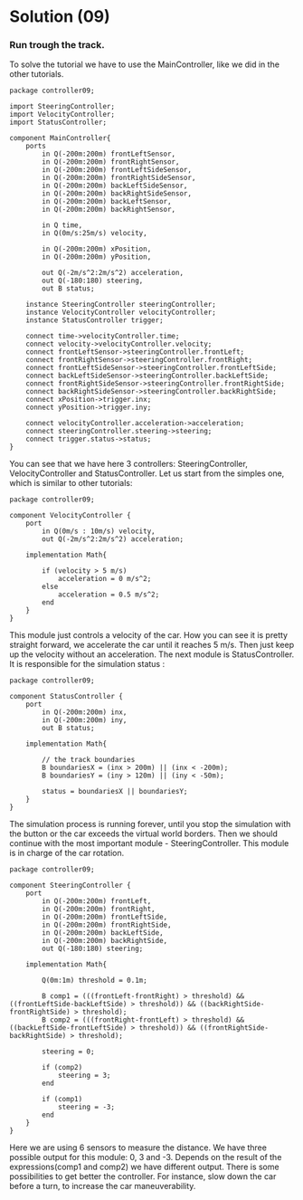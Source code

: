 # Solution (09)

### Run trough the track.

To solve the tutorial we have to use the MainController, like we did in the other tutorials.

```
package controller09;

import SteeringController;
import VelocityController;
import StatusController;

component MainController{
    ports 
        in Q(-200m:200m) frontLeftSensor,
        in Q(-200m:200m) frontRightSensor,
        in Q(-200m:200m) frontLeftSideSensor,
        in Q(-200m:200m) frontRightSideSensor,
        in Q(-200m:200m) backLeftSideSensor,
        in Q(-200m:200m) backRightSideSensor,
        in Q(-200m:200m) backLeftSensor,
        in Q(-200m:200m) backRightSensor,

        in Q time,
        in Q(0m/s:25m/s) velocity,

        in Q(-200m:200m) xPosition,
        in Q(-200m:200m) yPosition,

        out Q(-2m/s^2:2m/s^2) acceleration,
        out Q(-180:180) steering,
        out B status;

    instance SteeringController steeringController;
    instance VelocityController velocityController;
    instance StatusController trigger;

    connect time->velocityController.time;
    connect velocity->velocityController.velocity;
    connect frontLeftSensor->steeringController.frontLeft;
    connect frontRightSensor->steeringController.frontRight;
    connect frontLeftSideSensor->steeringController.frontLeftSide;
    connect backLeftSideSensor->steeringController.backLeftSide;
    connect frontRightSideSensor->steeringController.frontRightSide;
    connect backRightSideSensor->steeringController.backRightSide;
    connect xPosition->trigger.inx;
    connect yPosition->trigger.iny;

    connect velocityController.acceleration->acceleration;
    connect steeringController.steering->steering;
    connect trigger.status->status;
}
```
You can see that we have here 3 controllers: SteeringController, VelocityController and StatusController. Let us start from the simples one, which is similar to other tutorials:

```
package controller09;

component VelocityController {
	port
		in Q(0m/s : 10m/s) velocity,
		out Q(-2m/s^2:2m/s^2) acceleration;

	implementation Math{

    	if (velocity > 5 m/s)
    	    acceleration = 0 m/s^2;
    	else
    	    acceleration = 0.5 m/s^2;
        end
	}
}
```
This module just controls a velocity of the car. How you can see it is pretty straight forward, we accelerate the car until it reaches 5 m/s. Then just keep up the velocity without an acceleration. The next module is StatusController. It is responsible for the simulation status :

```
package controller09;

component StatusController {
    port
        in Q(-200m:200m) inx,
        in Q(-200m:200m) iny,
        out B status;

    implementation Math{

        // the track boundaries
        B boundariesX = (inx > 200m) || (inx < -200m);
        B boundariesY = (iny > 120m) || (iny < -50m);
  
        status = boundariesX || boundariesY;
    }
}
```

The simulation process is running forever, until you stop the simulation with the button or the car exceeds the virtual world borders. Then we should continue with the most important module - SteeringController. This module is in charge of the car rotation.

```
package controller09;

component SteeringController {
    port
        in Q(-200m:200m) frontLeft,
        in Q(-200m:200m) frontRight,
        in Q(-200m:200m) frontLeftSide,
        in Q(-200m:200m) frontRightSide,
        in Q(-200m:200m) backLeftSide,
        in Q(-200m:200m) backRightSide,
        out Q(-180:180) steering;

    implementation Math{

        Q(0m:1m) threshold = 0.1m;

        B comp1 = (((frontLeft-frontRight) > threshold) && ((frontLeftSide-backLeftSide) > threshold)) && ((backRightSide-frontRightSide) > threshold);
        B comp2 = (((frontRight-frontLeft) > threshold) && ((backLeftSide-frontLeftSide) > threshold)) && ((frontRightSide-backRightSide) > threshold);
        
        steering = 0;
        
        if (comp2)
            steering = 3;
        end

        if (comp1)
            steering = -3;
        end
    }
}
```
Here we are using 6 sensors to measure the distance. We have three possible output for this module: 0, 3 and -3. Depends on the result of the expressions(comp1 and comp2) we have different output. There is some possibilities to get better the controller. For instance, slow down the car before a turn, to increase the car maneuverability.